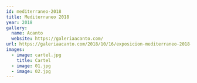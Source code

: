 ```yaml
---
id: mediterraneo-2018
title: Mediterraneo 2018
year: 2018
gallery:
  name: Acanto
  website: https://galeriaacanto.com/
url: https://galeriaacanto.com/2018/10/16/exposicion-mediterraneo-2018-obra-grafica-pintura-escultura-fotografia-del-6-de-julio-al-29-de-septiembre-2018/
images:
  - image: cartel.jpg
    title: Cartel
  - image: 01.jpg
  - image: 02.jpg
---
```

